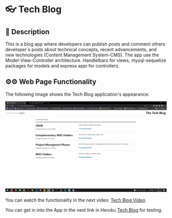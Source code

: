 #  👓 Tech Blog

## 📄 Description

This is a blog app where developers can publish posts and comment others developer´s posts about technical concepts, recent advancements, and new technologies (Content Management System-CMS). The app use the Model-View-Controller architecture. Handlelbars for views, mysql-sequelize packages for models and express appi for controllers.

## ⚙⚙ Web Page Functionality


The following image shows the Tech Blog application's appearance:

![Tech Blog Image](./public/img/techBlog.webp)

You can watch the functionality in the next video:
[Tech Blog Video](https://www.youtube.com/watch?v=xBAr3Pac9AM)

You can get in into the App in the next link in Heroku [Tech Blog](https://tech-blog-magg.herokuapp.com//) for testing.






